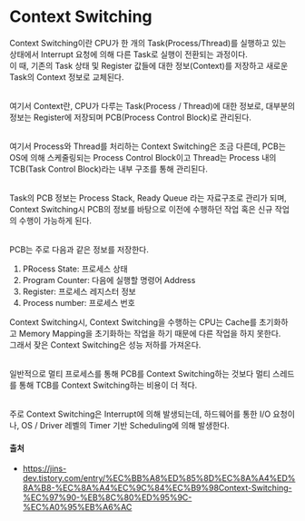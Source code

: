 # Context Switching

Context Switching이란 CPU가 한 개의 Task(Process/Thread)를 실행하고 있는 상태에서 Interrupt 요청에 의해 다른 Task로 실행이 전환되는 과정이다. <br> 이 때, 기존의 Task 상태 및 Register 값들에 대한 정보(Context)를 저장하고 새로운 Task의 Context 정보로 교체된다. <br><br>

여기서 Context란, CPU가 다루는 Task(Process / Thread)에 대한 정보로, 대부분의 정보는 Register에 저장되며 PCB(Process Control Block)로 관리된다. <br><br>

여기서 Process와 Thread를 처리하는 Context Switching은 조금 다른데, PCB는 OS에 의해 스케줄링되는 Process Control Block이고 Thread는 Process 내의 TCB(Task Control Block)라는 내부 구조를 통해 관리된다. <br><br>

Task의 PCB 정보는 Process Stack, Ready Queue 라는 자료구조로 관리가 되며, Context Switching시 PCB의 정보를 바탕으로 이전에 수행하던 작업 혹은 신규 작업의 수행이 가능하게 된다. <br><br>

PCB는 주로 다음과 같은 정보를 저장한다.

1. PRocess State: 프로세스 상태
2. Program Counter: 다음에 실행할 명령어 Address
3. Register: 프로세스 레지스터 정보
4. Process number: 프로세스 번호

Context Switching시, Context Switching을 수행하는 CPU는 Cache를 초기화하고 Memory Mapping을 초기화하는 작업을 하기 때문에 다른 작업을 하지 못한다.<br> 그래서 잦은 Context Switching은 성능 저하를 가져온다. <br><br>

일반적으로 멀티 프로세스를 통해 PCB를 Context Switching하는 것보다 멀티 스레드를 통해 TCB를 Context Switching하는 비용이 더 적다.<br><br>

주로 Context Switching은 Interrupt에 의해 발생되는데, 하드웨어를 통한 I/O 요청이나, OS / Driver 레벨의 Timer 기반 Scheduling에 의해 발생한다.

#### 출처

- https://jins-dev.tistory.com/entry/%EC%BB%A8%ED%85%8D%EC%8A%A4%ED%8A%B8-%EC%8A%A4%EC%9C%84%EC%B9%98Context-Switching-%EC%97%90-%EB%8C%80%ED%95%9C-%EC%A0%95%EB%A6%AC
